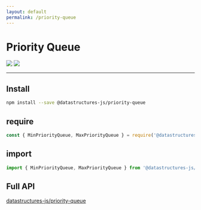 ```yaml
---
layout: default
permalink: /priority-queue
---
```


# Priority Queue

<div class="ds-badges">
  <img src="https://img.shields.io/npm/v/@datastructures-js/priority-queue.svg"/>
  <img src="https://img.shields.io/npm/dm/@datastructures-js/priority-queue.svg"/>
</div>
<hr />

## Install
```sh
npm install --save @datastructures-js/priority-queue
```

## require
```js
const { MinPriorityQueue, MaxPriorityQueue } = require('@datastructures-js/priority-queue');
```

## import
```js
import { MinPriorityQueue, MaxPriorityQueue } from '@datastructures-js/priority-queue';
```

## Full API
<a href="https://github.com/datastructures-js/priority-queue#table-of-contents">datastructures-js/priority-queue</a>
<br /><br />
